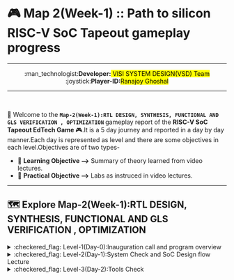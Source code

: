 # 🎮 Map 2(Week-1) :: Path to silicon RISC-V SoC Tapeout gameplay progress
---
<div align="center">:man_technologist:<b>Developer:</b><mark> VlSI SYSTEM DESIGN(VSD) Team</mark></div>
<div align="center">:joystick:<b>Player-ID:</b><mark>Ranajoy Ghoshal</mark></div>

---

<br>

:rocket: Welcome to the <b>`Map-2(Week-1):RTL DESIGN, SYNTHESIS, FUNCTIONAL AND GLS VERIFICATION , OPTIMIZATION` </b> gameplay report of the <b> RISC-V SoC Tapeout EdTech Game </b> :video_game:.It is a 5 day journey and reported in a day by day manner.Each day is represented as level and there are some objectives in each level.Objectives are of two types-

- :book: <b>Learning Objective --></b> Summary of theory learned from video lectures.
- :dart: <b>Practical Objective --></b> Labs as instruced in video lectures.


---

## 🗺️ Explore Map-2(Week-1):RTL DESIGN, SYNTHESIS, FUNCTIONAL AND GLS VERIFICATION , OPTIMIZATION
  <details>
  <summary>:checkered_flag: Level-1(Day-0):Inauguration call and program overview </summary>
    
  ##  :checkered_flag: Level-1(Day-0): Inauguration call and program overview
  :rocket:The journey starts with the inauguration call on 📆 18<sup>th</sup> September,2025 ⏲️ from 8:00 pm to 9:00 pm.
  <br>
  :walking: <b>[Explore Level-1 Gameplay](Map_1/Level_1/readme.md)</b>
  <br>
  :chart_with_upwards_trend: <b>Level-1 Status:</b> :white_check_mark: Completed
  </details>

  <details>
  <summary>:checkered_flag: Level-2(Day-1):System Check and SoC Design flow Lecture </summary>
    
  ##  :checkered_flag: Level-2(Day-1): System Check and SoC Design flow Lecture 
   :rocket:Ubuntu virtual machine system is needed for our SoC design flow journey,so I set up the system as per the requirement.Also,I attended the recorded lecture on Soc Design flow by Kunal Ghosh sir. 
  <br>
  :walking: <b>[Explore Level-2 Gameplay](Map_1/Level_2/readme.md)</b>
  <br>
  :chart_with_upwards_trend: <b>Level-2 Status:</b> :white_check_mark: Completed
  </details>
  
  <details>
  <summary>:checkered_flag: Level-3(Day-2):Tools Check </summary>
    
  ##  :checkered_flag: Level-3(Day-2): Tools Check
  :rocket:The open source tools like Yosys,iverilog,GTK Wave are installed in my Ubuntu 64 bit VM for RTL design,verification and sysnthesis task.
  <br>
  :walking: <b>[Explore Level-3 Gameplay](Map_1/Level_3/readme.md)</b>
  <br>
  :chart_with_upwards_trend: <b>Level-3 Status:</b> :white_check_mark: Completed
  </details>
